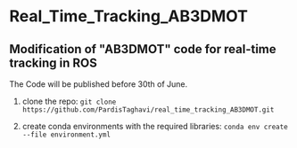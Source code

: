 # Real_Time_Tracking_AB3DMOT
Modification of "AB3DMOT" code for real-time tracking in ROS
----------------------------------------------------------------------
The Code will be published before 30th of June.


1. clone the repo:
```git clone https://github.com/PardisTaghavi/real_time_tracking_AB3DMOT.git ```

2. create conda environments with the required libraries:
```conda env create --file environment.yml```


